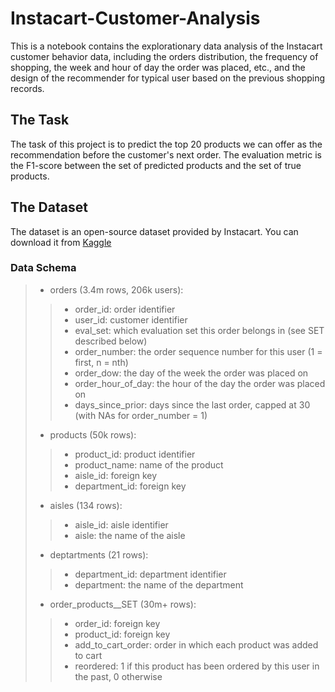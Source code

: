 # Instacart-Customer-Analysis

This is a notebook contains the explorationary data analysis of the Instacart customer behavior data, including the orders distribution, the frequency of shopping, the week and hour of day the order was placed, etc., and the design of the recommender for typical user based on the previous shopping records.

## The Task

The task of this project is to predict the top 20 products we can offer as the recommendation before the customer's next order. The evaluation metric is the F1-score between the set of predicted products and the set of true products.

## The Dataset

The dataset is an open-source dataset provided by Instacart. You can download it from [Kaggle](https://www.kaggle.com/psparks/instacart-market-basket-analysis) 

###  Data Schema

>* orders (3.4m rows, 206k users):
>>  * order_id: order identifier
>>  * user_id: customer identifier
>>  * eval_set: which evaluation set this order belongs in (see SET described below)
>>  * order_number: the order sequence number for this user (1 = first, n = nth)
>>  * order_dow: the day of the week the order was placed on
>>  * order_hour_of_day: the hour of the day the order was placed on
>>  * days_since_prior: days since the last order, capped at 30 (with NAs for order_number = 1)
>
>* products (50k rows):
>>  * product_id: product identifier
>>  * product_name: name of the product
>>  * aisle_id: foreign key
>>  * department_id: foreign key
>
>* aisles (134 rows):
>>  * aisle_id: aisle identifier
>>  * aisle: the name of the aisle
>
>* deptartments (21 rows):
>>  * department_id: department identifier
>>  * department: the name of the department
>
>* order_products__SET (30m+ rows):
>>  * order_id: foreign key
>>  * product_id: foreign key
>>  * add_to_cart_order: order in which each product was added to cart
>>  * reordered: 1 if this product has been ordered by this user in the past, 0 otherwise



